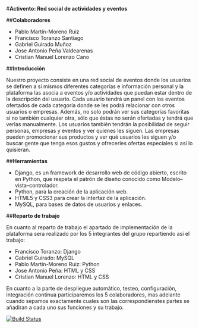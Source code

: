 #__Activento: Red social de actividades y eventos__

##__Colaboradores__

* Pablo Martín-Moreno Ruiz
* Francisco Toranzo Santiago
* Gabriel Guirado Muñoz
* Jose Antonio Peña Valdearenas
* Cristian Manuel Lorenzo Cano

##__Introducción__

Nuestro proyecto consiste en una red social de eventos donde los usuarios se definen a sí mismos diferentes categorías e información personal y la plataforma las asocia a eventos y/o actividades que puedan estar dentro de la descripción del usuario.
Cada usuario tendrá un panel con los eventos ofertados de cada categoría donde se les podrá relacionar con otros usuarios o empresas. Además, no solo podrán ver sus categorías favoritas si no también cualquier otra, sólo que éstas no serán ofertadas y tendrá que verlas manualmente. 
Los usuarios también tendrán la posibilidad de seguir personas, empresas y eventos y ver quienes les siguen.
Las empresas pueden promocionar sus productos y ver qué usuarios les siguen y/o buscar gente que tenga esos gustos y ofrecerles ofertas especiales si así lo quisieran.

##__Herramientas__

* Django, es un framework de desarrollo web de código abierto, escrito en Python, que respeta el patrón de diseño conocido como Modelo–vista–controlador.
* Python, para la creación de la aplicación web.
* HTML5 y CSS3 para crear la interfaz de la aplicación.
* MySQL, para bases de datos de usuarios y enlaces.

##__Reparto de trabajo__

En cuanto al reparto de trabajo el apartado de implementación de la plataforma sera realizado por los 5 integrantes del grupo repartiendo asi el trabajo:

* Francisco Toranzo: Django
* Gabriel Guirado: MySQL
* Pablo Martín-Moreno Ruiz: Python
* Jose Antonio Peña: HTML y CSS
* Cristian Manuel Lorenzo: HTML y CSS

En cuanto a la parte de despliegue automático, testeo, configuración, integración continua participaremos los 5 colaboradores,  mas adelante cuando sepamos exactamente cuales son las correspondienstes partes se añadiran a cada uno sus funciones y su trabajo.


[![Build Status](https://travis-ci.org/Activento/Activento.svg?branch=master)](https://github.com/Activento/Activento)


